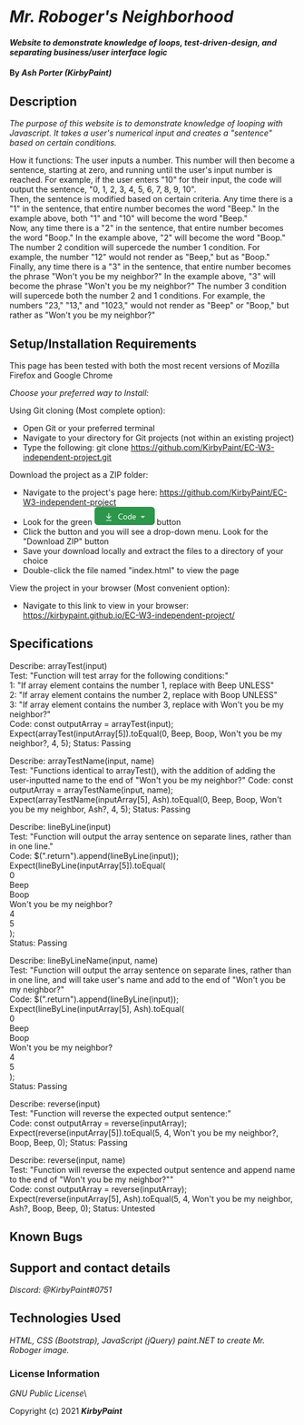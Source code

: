 # _Mr. Roboger's Neighborhood_

#### _Website to demonstrate knowledge of loops, test-driven-design, and separating business/user interface logic_

#### By _**Ash Porter (KirbyPaint)**_

## Description

_The purpose of this website is to demonstrate knowledge of looping with Javascript. It takes a user's numerical input and creates a "sentence" based on certain conditions._

How it functions:
The user inputs a number. This number will then become a sentence, starting at zero, and running until the user's input number is reached. For example, if the user enters "10" for their input, the code will output the sentence, "0, 1, 2, 3, 4, 5, 6, 7, 8, 9, 10".\
Then, the sentence is modified based on certain criteria. Any time there is a "1" in the sentence, that entire number becomes the word "Beep." In the example above, both "1" and "10" will become the word "Beep."\
Now, any time there is a "2" in the sentence, that entire number becomes the word "Boop." In the example above, "2" will become the word "Boop." The number 2 condition will supercede the number 1 condition. For example, the number "12" would not render as "Beep," but as "Boop."\
Finally, any time there is a "3" in the sentence, that entire number becomes the phrase "Won't you be my neighbor?" In the example above, "3" will become the phrase "Won't you be my neighbor?" The number 3 condition will supercede both the number 2 and 1 conditions. For example, the numbers "23," "13," and "1023," would not render as "Beep" or "Boop," but rather as "Won't you be my neighbor?"

## Setup/Installation Requirements

This page has been tested with both the most recent versions of Mozilla Firefox and Google Chrome

_Choose your preferred way to Install:_

Using Git cloning (Most complete option):
* Open Git or your preferred terminal
* Navigate to your directory for Git projects (not within an existing project)
* Type the following: git clone https://github.com/KirbyPaint/EC-W3-independent-project.git

Download the project as a ZIP folder:
* Navigate to the project's page here: https://github.com/KirbyPaint/EC-W3-independent-project
* Look for the green  ![code button](img/code.png?raw=true "code button")  button
* Click the button and you will see a drop-down menu. Look for the "Download ZIP" button
* Save your download locally and extract the files to a directory of your choice
* Double-click the file named "index.html" to view the page

View the project in your browser (Most convenient option):
* Navigate to this link to view in your browser: https://kirbypaint.github.io/EC-W3-independent-project/

## Specifications

Describe: arrayTest(input)\
Test: "Function will test array for the following conditions:"\
1: "If array element contains the number 1, replace with Beep UNLESS"\
2: "If array element contains the number 2, replace with Boop UNLESS"\
3: "If array element contains the number 3, replace with Won't you be my neighbor?"\
Code: const outputArray = arrayTest(input);\
Expect(arrayTest(inputArray[5]).toEqual(0, Beep, Boop, Won't you be my neighbor?, 4, 5);
Status: Passing

Describe: arrayTestName(input, name)\
Test: "Functions identical to arrayTest(), with the addition of adding the user-inputted name to the end of "Won't you be my neighbor?"
Code: const outputArray = arrayTestName(input, name);\
Expect(arrayTestName(inputArray[5], Ash).toEqual(0, Beep, Boop, Won't you be my neighbor, Ash?, 4, 5);
Status: Passing

Describe: lineByLine(input)\
Test: "Function will output the array sentence on separate lines, rather than in one line."\
Code: $(".return").append(lineByLine(input));\
Expect(lineByLine(inputArray[5]).toEqual(\
0\
Beep\
Boop\
Won't you be my neighbor?\
4\
5\
);\
Status: Passing

Describe: lineByLineName(input, name)\
Test: "Function will output the array sentence on separate lines, rather than in one line, and will take user's name and add to the end of "Won't you be my neighbor?"\
Code: $(".return").append(lineByLine(input));\
Expect(lineByLine(inputArray[5], Ash).toEqual(\
0\
Beep\
Boop\
Won't you be my neighbor?\
4\
5\
);\
Status: Passing

Describe: reverse(input)\
Test: "Function will reverse the expected output sentence:"\
Code: const outputArray = reverse(inputArray);\
Expect(reverse(inputArray[5]).toEqual(5, 4, Won't you be my neighbor?, Boop, Beep, 0);
Status: Passing

Describe: reverse(input, name)\
Test: "Function will reverse the expected output sentence and append name to the end of "Won't you be my neighbor?""\
Code: const outputArray = reverse(inputArray);\
Expect(reverse(inputArray[5], Ash).toEqual(5, 4, Won't you be my neighbor, Ash?, Boop, Beep, 0);
Status: Untested

## Known Bugs

## Support and contact details

_Discord: @KirbyPaint#0751_

## Technologies Used

_HTML, CSS (Bootstrap), JavaScript (jQuery)_
_paint.NET to create Mr. Roboger image._

### License Information

_GNU Public License_\

Copyright (c) 2021 **_KirbyPaint_**